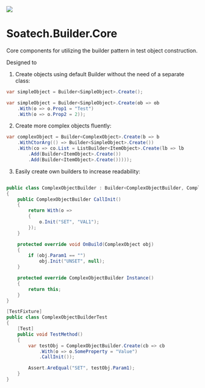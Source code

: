 [<img src="https://soatech.visualstudio.com/_apis/public/build/definitions/d4cb291c-743a-44b0-91fe-6139e3974dd2/4/badge" />](https://soatech.visualstudio.com/Soatech%20Builder%20Tools/_build/index?definitionId=4)

# Soatech.Builder.Core
Core components for utilizing the builder pattern in test  object construction.

Designed to 
1. Create objects using default Builder without the need of a  separate class: 
``` csharp
var simpleObject = Builder<SimpleObject>.Create();

var simpleObject = Builder<SimpleObject>.Create(ob => ob
    .With(o => o.Prop1 = "Test")
    .With(o => o.Prop2 = 2));
```
2. Create more complex objects fluently:
``` csharp
var complexObject = Builder<ComplexObject>.Create(b => b
    .WithCtorArg(() => Builder<SimpleObject>.Create())
    .With(co => co.List = ListBuilder<ItemObject>.Create(lb => lb
        .Add(Builder<ItemObject>.Create())
        .Add(Builder<ItemObject>.Create()))));
```
3. Easily create own builders to increase readability:
``` csharp

public class ComplexObjectBuilder : Builder<ComplexObjectBuilder, ComplexObject>
{
    public ComplexObjectBuilder CallInit()
    {
        return With(o =>
        {
            o.Init("SET", "VAL1");
        });
    }

    protected override void OnBuild(ComplexObject obj)
    {
        if (obj.Param1 == "")
            obj.Init("UNSET", null);
    }

    protected override ComplexObjectBuilder Instance()
    {
        return this;
    }
}

[TestFixture]
public class ComplexObjectBuilderTest
{
    [Test]
    public void TestMethod()
    {
        var testObj = ComplexObjectBuilder.Create(cb => cb
            .With(o => o.SomeProperty = "Value")
            .CallInit());

        Assert.AreEqual("SET", testObj.Param1);
    }
}
```